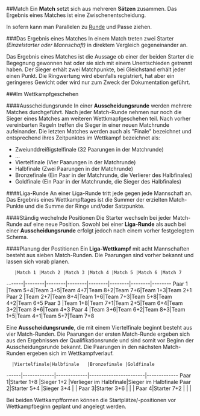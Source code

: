 ##Match
Ein **Match** setzt sich aus mehreren **Sätzen** zusammen. Das Ergebnis eines Matches ist eine Zwischenentscheidung.

In sofern kann man Parallelen zu [Runde](kapitel_08_runde.md) und Passe ziehen.

###Das Ergebnis eines Matches
In einem Match treten zwei Starter *(Einzelstarter oder Mannschaft)* in direktem Vergleich gegeneinander an.

Das Ergebnis eines Matches ist die Aussage ob einer der beiden Starter die Begegnung gewonnen hat oder sie sich mit einem Unentschieden getrennt haben. Der Sieger erhält zwei Matchpunkte, bei Gleichstand erhält jeder einen Punkt. Die Ringwertung wird ebenfalls registriert, hat aber ein geringeres Gewicht oder wird nur zum Zweck der Dokumentation geführt.

###Im Wettkampfgeschehen

####Ausscheidungsrunde
In einer **Ausscheidungsrunde** werden mehrere Matches durchgeführt. Nach jeder Match-Runde nehmen nur noch die Sieger eines Matches am weiteren Wettkmapfgeschehen teil. Nach vorher vereinbarten Regeln treffen die Sieger in einer neuen Matchrunde aufeinander. Die letzten Matches werden auch als "Finale" bezeichnet und entsprechend ihres Zeitpunktes im Wettkampf bezeichnet als:
* Zweiunddreißigstelfinale (32 Paarungen in der Matchrunde)
* ...
* Viertelfinale (Vier Paarungen in der Matchrunde)
* Halbfinale (Zwei Paarungen in der Matchrunde)
* Bronzefinale (Ein Paar in der Matchrunde, die Verlierer des Halbfinales)
* Goldfinale (Ein Paar in der Matchrunde, die Sieger des Halbfinales)

####Liga-Runde
An einer Liga-Runde tritt jede gegen jede Mannschaft an. Das Ergebnis eines Wettkampftages ist die Summer der erzielten Match-Punkte und die Summe der Ringe und/oder Satzpunkte.

####Ständig wechelnde Positionen
Die Starter wechseln bei jeder Match-Runde auf eine neue Position. Sowohl bei einer **Liga-Runde** als auch bei einer **Ausscheidungsrunde** erfolgt jedoch nach einem vorher festgelegtem Schema.

####Planung der Postitionen
Ein **Liga-Wettkampf** mit acht Mannschaften besteht aus sieben Match-Runden. Die Paarungen sind vorher bekannt und lassen sich vorab planen.

       |Match 1 |Match 2 |Match 3 |Match 4 |Match 5 |Match 6 |Match 7
-------|--------|--------|--------|--------|--------|--------|--------
Paar 1 |Team 5+4|Team 3+5|Team 4+7|Team 8+2|Team 7+6|Team 1+3|Team 2+1
Paar 2 |Team 2+7|Team 8+4|Team 1+6|Team 7+3|Team 5+8|Team 4+2|Team 6+5
Paar 3 |Team 1+8|Team 7+1|Team 2+5|Team 6+4|Team 3+2|Team 8+6|Team 4+3
Paar 4 |Team 3+6|Team 6+2|Team 8+3|Team 1+5|Team 4+1|Team 5+7|Team 7+8

Eine **Ausscheidungsrunde**, die mit einem Viertelfinale beginnt besteht aus vier Match-Runden. Die Paarungen der ersten Match-Runde ergeben sich aus den Ergebnissen der Qualifikationsrunde und sind somit vor Beginn der Ausscheidungsrunde bekannt. Die Paarungen in den nächsten Match-Runden ergeben sich im Wettkampfverlauf.

      |Viertelfinale|Halbfinale   |Bronzefinale |Goldfinale
------|-------------|-------------|-----------------------|-------------
Paar 1|Starter 1+8  |Sieger 1+2   |Verlieger im Halbfinale|Sieger im Halbfinale
Paar 2|Starter 5+4  |Sieger 3+4   |             |
Paar 3|Starter 3+6  |             |             |
Paar 4|Starter 7+2  |             |             |


Bei beiden Wettkampfformen können die Startplätze/-positionen vor Wettkampfbeginn geplant und angelegt werden.